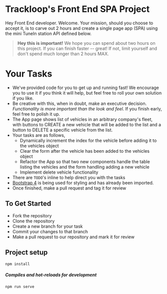 Trackloop's Front End SPA Project
===

Hey Front End developer. Welcome. Your mission, should you choose to accept it, is to carve out 2 hours and create a single page app (SPA) using the mini TuneIn station API defined below.

> **Hey this is important!**
> We hope you can spend about two hours on this project. If you can finish faster -- great! If not, limit yourself and don't spend much longer than 2 hours MAX.

# Your Tasks

* We've provided code for you to get up and running fast!  We encourage you to use it if you think it will help, but feel free to roll your own solution if you like.
* Be creative with this, when in doubt, make an executive decision. *Functionality is more important than the look and feel*. If you finish early, feel free to polish it up.
* The App page shows list of vehicles in an arbitrary company's fleet, with buttons to CREATE a new vehicle that will be added to the list and a button to DELETE a specific vehicle from the list.
* Your tasks are as follows,
    * Dynamically increment the index for the vehicle before adding it to the vehicles object
    * Clear the form after the vehicle has been added to the vehicles object
    * Refactor the App so that two new components handle the table listing the vehicles and the form handling adding a new vehicle
    * Implement delete vehicle functionality
* There are `TODO`'s inline to help direct you with the tasks
* [Bootstrap 4](https://getbootstrap.com/docs/4.0/getting-started/introduction/) is being used for styling and has already been imported.
* Once finished, make a pull request and tag it for review

## To Get Started

* Fork the repository
* Clone the repository
* Create a new branch for your task
* Commit your changes to that branch
* Make a pull request to our repository and mark it for review

## Project setup

```
npm install
```

##### Compiles and hot-reloads for development
```
npm run serve
```
